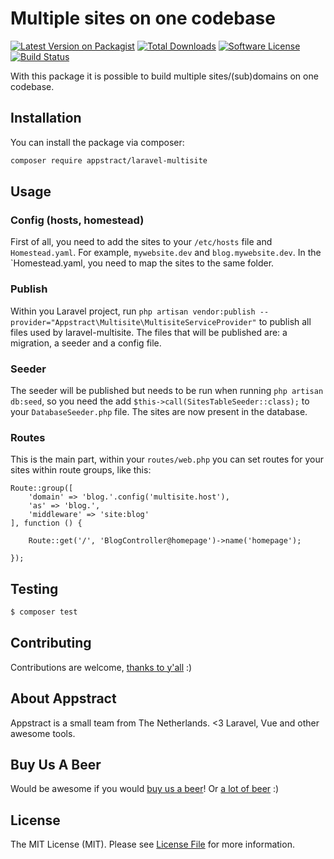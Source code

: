 # Multiple sites on one codebase

[![Latest Version on Packagist](https://img.shields.io/packagist/v/appstract/laravel-multisite.svg?style=flat-square)](https://packagist.org/packages/appstract/laravel-multisite)
[![Total Downloads](https://img.shields.io/packagist/dt/appstract/laravel-multisite.svg?style=flat-square)](https://packagist.org/packages/appstract/laravel-multisite)
[![Software License](https://img.shields.io/badge/license-MIT-brightgreen.svg?style=flat-square)](LICENSE.md)
[![Build Status](https://img.shields.io/travis/appstract/laravel-multisite/master.svg?style=flat-square)](https://travis-ci.org/appstract/laravel-multisite)

With this package it is possible to build multiple sites/(sub)domains on one codebase.

## Installation

You can install the package via composer:

``` bash
composer require appstract/laravel-multisite
```

## Usage

### Config (hosts, homestead)

First of all, you need to add the sites to your `/etc/hosts` file and `Homestead.yaml`. For example, `mywebsite.dev` and `blog.mywebsite.dev`. In the `Homestead.yaml, you need to map the sites to the same folder.

### Publish

Within you Laravel project, run `php artisan vendor:publish --provider="Appstract\Multisite\MultisiteServiceProvider"` to publish all files used by laravel-multisite. The files that will be published are: a migration, a seeder and a config file.

### Seeder

The seeder will be published but needs to be run when running `php artisan db:seed`, so you need the add `$this->call(SitesTableSeeder::class);` to your `DatabaseSeeder.php` file. The sites are now present in the database.

### Routes

This is the main part, within your `routes/web.php` you can set routes for your sites within route groups, like this:

```
Route::group([
    'domain' => 'blog.'.config('multisite.host'),
    'as' => 'blog.',
    'middleware' => 'site:blog'
], function () {

    Route::get('/', 'BlogController@homepage')->name('homepage');

});
```

## Testing

``` bash
$ composer test
```

## Contributing

Contributions are welcome, [thanks to y'all](https://github.com/appstract/laravel-multisite/graphs/contributors) :)

## About Appstract

Appstract is a small team from The Netherlands. <3 Laravel, Vue and other awesome tools.

## Buy Us A Beer

Would be awesome if you would [buy us a beer](https://www.paypal.me/teamappstract/10)! Or [a lot of beer](https://www.patreon.com/appstract) :)

## License

The MIT License (MIT). Please see [License File](LICENSE.md) for more information.
